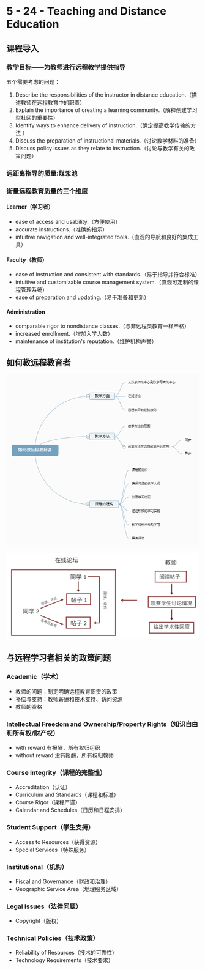 # 5 - 24 - Teaching and Distance Education

## 课程导入

### 教学目标——为教师进行远程教学提供指导

五个需要考虑的问题：

1. Describe the responsibilities of the instructor in distance education.（描述教师在远程教育中的职责）
2. Explain the importance of creating a learning community.（解释创建学习型社区的重要性）
3. Identify ways to enhance delivery of instruction.（确定提高教学传输的方法 ）
4. Discuss the preparation of instructional materials.（讨论教学材料的准备）
5. Discuss policy issues as they relate to instruction.（讨论与教学有关的政策问题）

### 远距离指导的质量:煤浆池

### 衡量远程教育质量的三个维度

#### Learner（学习者）

- ease of access and usability.（方便使用）
- accurate instructions.（准确的指示）
- intuitive navigation and well-integrated tools.（直观的导航和良好的集成工具）

#### Faculty（教师）

- ease of instruction and consistent with standards.（易于指导并符合标准）
- intuitive and customizable course management system.（直观可定制的课程管理系统）
- ease of preparation and updating.（易于准备和更新）

#### Administration

- comparable rigor to nondistance classes.（与非远程类教育一样严格）
- increased enrollment.（增加入学人数）
- maintenance of institution's reputation.（维护机构声誉）

## 如何教远程教育者

![howToTeach](../images/howToTeach.png)

![在线讨论](../images/ThreadedDiscussions.png)

## 与远程学习者相关的政策问题

### Academic（学术）

- 教师的问题：制定明确远程教育职责的政策
- 补偿与支持：教师薪酬和技术支持、访问资源
- 教师的资格

### Intellectual Freedom and Ownership/Property Rights（知识自由和所有权/财产权）

- with reward 有报酬，所有权归组织
- without reward 没有报酬，所有权归教师

### Course Integrity（课程的完整性）

- Accreditation（认证）
- Curriculum and Standards（课程和标准）
- Course Rigor（课程严谨）
- Calendar and Schedules（日历和日程安排）

### Student Support（学生支持）

- Access to Resources（获得资源）
- Special Services（特殊服务）

### Institutional（机构）

- Fiscal and Governance（财政和治理）
- Geographic Service Area（地理服务区域）

### Legal Issues（法律问题）

- Copyright（版权）

### Technical Policies（技术政策）

- Reliability of Resources（技术的可靠性）
- Technology Requirements（技术要求）

